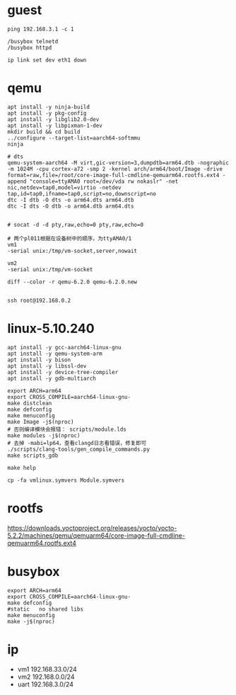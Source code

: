 
# guest
```shell
ping 192.168.3.1 -c 1

/busybox telnetd
/busybox httpd

ip link set dev eth1 down
```

# qemu
```shell
apt install -y ninja-build
apt install -y pkg-config
apt install -y libglib2.0-dev
apt install -y libpixman-1-dev
mkdir build && cd build
../configure --target-list=aarch64-softmmu
ninja

# dts
qemu-system-aarch64 -M virt,gic-version=3,dumpdtb=arm64.dtb -nographic -m 1024M -cpu cortex-a72 -smp 2 -kernel arch/arm64/boot/Image -drive format=raw,file=/root/core-image-full-cmdline-qemuarm64.rootfs.ext4 -append "console=ttyAMA0 root=/dev/vda rw nokaslr" -net nic,netdev=tap0,model=virtio -netdev tap,id=tap0,ifname=tap0,script=no,downscript=no
dtc -I dtb -O dts -o arm64.dts arm64.dtb
dtc -I dts -O dtb -o arm64.dtb arm64.dts


# socat -d -d pty,raw,echo=0 pty,raw,echo=0
```

```shell
# 两个pl011根据在设备树中的顺序，为ttyAMA0/1
vm1
-serial unix:/tmp/vm-socket,server,nowait

vm2
-serial unix:/tmp/vm-socket

diff --color -r qemu-6.2.0 qemu-6.2.0.new


ssh root@192.168.0.2
```

# linux-5.10.240

```shell
apt install -y gcc-aarch64-linux-gnu
apt install -y qemu-system-arm
apt install -y bison
apt install -y libssl-dev
apt install -y device-tree-compiler
apt install -y gdb-multiarch

export ARCH=arm64
export CROSS_COMPILE=aarch64-linux-gnu-
make distclean
make defconfig
make menuconfig
make Image -j$(nproc)
# 否则编译模块会报错： scripts/module.lds
make modules -j$(nproc)
# 去掉 -mabi=lp64，查看clangd日志看错误，修复即可
./scripts/clang-tools/gen_compile_commands.py
make scripts_gdb

make help

cp -fa vmlinux.symvers Module.symvers
```

# rootfs
https://downloads.yoctoproject.org/releases/yocto/yocto-5.2.2/machines/qemu/qemuarm64/core-image-full-cmdline-qemuarm64.rootfs.ext4


# busybox
```shell
export ARCH=arm64
export CROSS_COMPILE=aarch64-linux-gnu-
make defconfig
#static   no shared libs
make menuconfig
make -j$(nproc)
```

# ip
- vm1 192.168.33.0/24
- vm2 192.168.0.0/24
- uart 192.168.3.0/24
